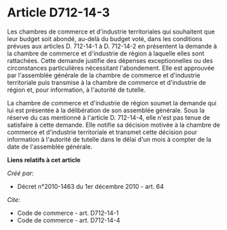 # Article D712-14-3

Les chambres de commerce et d'industrie territoriales qui souhaitent que leur budget soit abondé, au-delà du budget voté,
dans les conditions prévues aux articles D. 712-14-1 à D. 712-14-2 en présentent la demande à la chambre de commerce et
d'industrie de région à laquelle elles sont rattachées. Cette demande justifie des dépenses exceptionnelles ou des
circonstances particulières nécessitant l'abondement. Elle est approuvée par l'assemblée générale de la chambre de commerce
et d'industrie territoriale puis transmise à la chambre de commerce et d'industrie de région et, pour information, à
l'autorité de tutelle.

La chambre de commerce et d'industrie de région soumet la demande qui lui est présentée à la délibération de son assemblée
générale. Sous la réserve du cas mentionné à l'article D. 712-14-4, elle n'est pas tenue de satisfaire à cette demande. Elle
notifie sa décision motivée à la chambre de commerce et d'industrie territoriale et transmet cette décision pour information
à l'autorité de tutelle dans le délai d'un mois à compter de la date de l'assemblée générale.

**Liens relatifs à cet article**

_Créé par_:

  - Décret n°2010-1463 du 1er décembre 2010 - art. 64

_Cite_:

  - Code de commerce - art. D712-14-1
  - Code de commerce - art. D712-14-4
